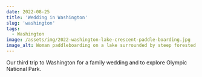 ```yaml
---
date: 2022-08-25
title: 'Wedding in Washington'
slug: 'washington'
tags:
  - Washington
image: /assets/img/2022-washington-lake-crescent-paddle-boarding.jpg
image_alt: Woman paddleboarding on a lake surrounded by steep forested hillsides.
---
```


Our third trip to Washington for a family wedding and to explore Olympic National Park.
